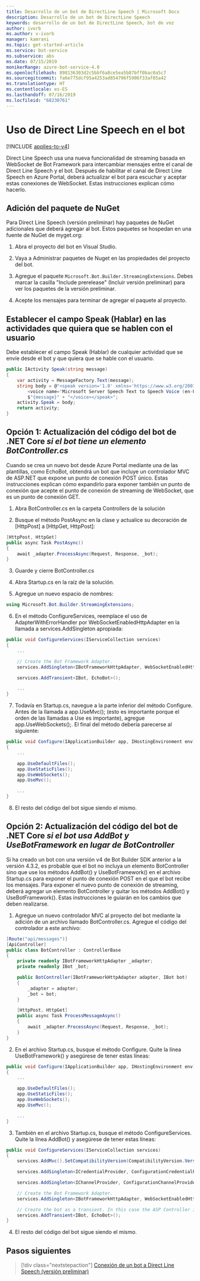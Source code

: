 ```yaml
---
title: Desarrollo de un bot de DirectLine Speech | Microsoft Docs
description: Desarrollo de un bot de DirectLine Speech
keywords: desarrollo de un bot de DirectLine Speech, bot de voz
author: ivorb
ms.author: v-ivorb
manager: kamrani
ms.topic: get-started-article
ms.service: bot-service
ms.subservice: abs
ms.date: 07/15/2019
monikerRange: azure-bot-service-4.0
ms.openlocfilehash: 898136303d2c5bbf6a8ce5ea5b87bff0bac0a5c7
ms.sourcegitcommit: fa6e775dcf95a4253ad854796f5906f33af05a42
ms.translationtype: HT
ms.contentlocale: es-ES
ms.lasthandoff: 07/16/2019
ms.locfileid: "68230761"
---
```

# <a name="use-direct-line-speech-in-your-bot"></a>Uso de Direct Line Speech en el bot 

[!INCLUDE [applies-to-v4](includes/applies-to.md)]

Direct Line Speech usa una nueva funcionalidad de streaming basada en WebSocket de Bot Framework para intercambiar mensajes entre el canal de Direct Line Speech y el bot. Después de habilitar el canal de Direct Line Speech en Azure Portal, deberá actualizar el bot para escuchar y aceptar estas conexiones de WebSocket. Estas instrucciones explican cómo hacerlo.

## <a name="add-the-nuget-package"></a>Adición del paquete de NuGet
Para Direct Line Speech (versión preliminar) hay paquetes de NuGet adicionales que deberá agregar al bot. Estos paquetes se hospedan en una fuente de NuGet de myget.org:
1.  Abra el proyecto del bot en Visual Studio.

2.  Vaya a Administrar paquetes de Nuget en las propiedades del proyecto del bot.

3.  Agregue el paquete `Microsoft.Bot.Builder.StreamingExtensions`. Debes marcar la casilla "Include prerelease" (Incluir versión preliminar) para ver los paquetes de la versión preliminar.

4.  Acepte los mensajes para terminar de agregar el paquete al proyecto.

## <a name="set-the-speak-field-on-activities-you-want-spoken-to-the-user"></a>Establecer el campo Speak (Hablar) en las actividades que quiera que se hablen con el usuario
Debe establecer el campo Speak (Hablar) de cualquier actividad que se envíe desde el bot y que quiera que se hable con el usuario. 

```cs
public IActivity Speak(string message)
{
    var activity = MessageFactory.Text(message);
    string body = @"<speak version='1.0' xmlns='https://www.w3.org/2001/10/synthesis' xml:lang='en-US'>
        <voice name='Microsoft Server Speech Text to Speech Voice (en-US, JessaNeural)'>" +
        $"{message}" + "</voice></speak>";
    activity.Speak = body;
    return activity;
}
```

## <a name="option-1-update-your-net-core-bot-code-if-your-bot-has-a-botcontrollercs"></a>Opción 1: Actualización del código del bot de .NET Core _si el bot tiene un elemento BotController.cs_
Cuando se crea un nuevo bot desde Azure Portal mediante una de las plantillas, como EchoBot, obtendrá un bot que incluye un controlador MVC de ASP.NET que expone un punto de conexión POST único. Estas instrucciones explican cómo expandirlo para exponer también un punto de conexión que acepte el punto de conexión de streaming de WebSocket, que es un punto de conexión GET.
1.  Abra BotController.cs en la carpeta Controllers de la solución

2.  Busque el método PostAsync en la clase y actualice su decoración de [HttpPost] a [HttpGet, HttpPost]:
```cs
[HttpPost, HttpGet]
public async Task PostAsync()
{ 
    await _adapter.ProcessAsync(Request, Response, _bot);
}
```

3.  Guarde y cierre BotController.cs

4.  Abra Startup.cs en la raíz de la solución.

5.  Agregue un nuevo espacio de nombres:

```cs
using Microsoft.Bot.Builder.StreamingExtensions;
```

6.  En el método ConfigureServices, reemplace el uso de AdapterWithErrorHandler por WebSocketEnabledHttpAdapter en la llamada a services.AddSingleton apropiada:

```cs
public void ConfigureServices(IServiceCollection services)
{
    ...    

    // Create the Bot Framework Adapter.
    services.AddSingleton<IBotFrameworkHttpAdapter, WebSocketEnabledHttpAdapter>();

    services.AddTransient<IBot, EchoBot>();

    ...
}
```

7. Todavía en Startup.cs, navegue a la parte inferior del método Configure. Antes de la llamada a app.UseMvc(); (esto es importante porque el orden de las llamadas a Use es importante), agregue app.UseWebSockets();. El final del método debería parecerse al siguiente:

```cs
public void Configure(IApplicationBuilder app, IHostingEnvironment env)
{
    ...

    app.UseDefaultFiles();
    app.UseStaticFiles();
    app.UseWebSockets();
    app.UseMvc();

    ...
}
```

8.  El resto del código del bot sigue siendo el mismo.

## <a name="option-2-update-your-net-core-bot-code-if-your-bot-uses-addbot-and-usebotframework-instead-of-a-botcontroller"></a>Opción 2: Actualización del código del bot de .NET Core _si el bot usa AddBot y UseBotFramework en lugar de BotController_

Si ha creado un bot con una versión v4 de Bot Builder SDK anterior a la versión 4.3.2, es probable que el bot no incluya un elemento BotController sino que use los métodos AddBot() y UseBotFramework() en el archivo Startup.cs para exponer el punto de conexión POST en el que el bot recibe los mensajes. Para exponer el nuevo punto de conexión de streaming, deberá agregar un elemento BotController y quitar los métodos AddBot() y UseBotFramework(). Estas instrucciones le guiarán en los cambios que deben realizarse.

1.  Agregue un nuevo controlador MVC al proyecto del bot mediante la adición de un archivo llamado BotController.cs. Agregue el código del controlador a este archivo:

```cs
[Route("api/messages")]
[ApiController]
public class BotController : ControllerBase
{
    private readonly IBotFrameworkHttpAdapter _adapter;
    private readonly IBot _bot;

    public BotController(IBotFrameworkHttpAdapter adapter, IBot bot)
    {
        _adapter = adapter;
        _bot = bot;
    }

    [HttpPost, HttpGet]
    public async Task ProcessMessageAsync()
    {
        await _adapter.ProcessAsync(Request, Response, _bot);
    }
}
```
2.  En el archivo Startup.cs, busque el método Configure. Quite la línea UseBotFramework() y asegúrese de tener estas líneas:

```cs
public void Configure(IApplicationBuilder app, IHostingEnvironment env)
{
    ...

    app.UseDefaultFiles();
    app.UseStaticFiles();
    app.UseWebSockets();
    app.UseMvc();

    ...
}
```

3.  También en el archivo Startup.cs, busque el método ConfigureServices. Quite la línea AddBot() y asegúrese de tener estas líneas:

```cs
public void ConfigureServices(IServiceCollection services)
{
    services.AddMvc().SetCompatibilityVersion(CompatibilityVersion.Version_2_1);

    services.AddSingleton<ICredentialProvider, ConfigurationCredentialProvider>();

    services.AddSingleton<IChannelProvider, ConfigurationChannelProvider>();

    // Create the Bot Framework Adapter.
    services.AddSingleton<IBotFrameworkHttpAdapter, WebSocketEnabledHttpAdapter>();

    // Create the bot as a transient. In this case the ASP Controller is expecting an IBot.
    services.AddTransient<IBot, EchoBot>();
}
```
4.  El resto del código del bot sigue siendo el mismo.

## <a name="next-steps"></a>Pasos siguientes
> [!div class="nextstepaction"]
> [Conexión de un bot a Direct Line Speech (versión preliminar)](./bot-service-channel-connect-directlinespeech.md)

